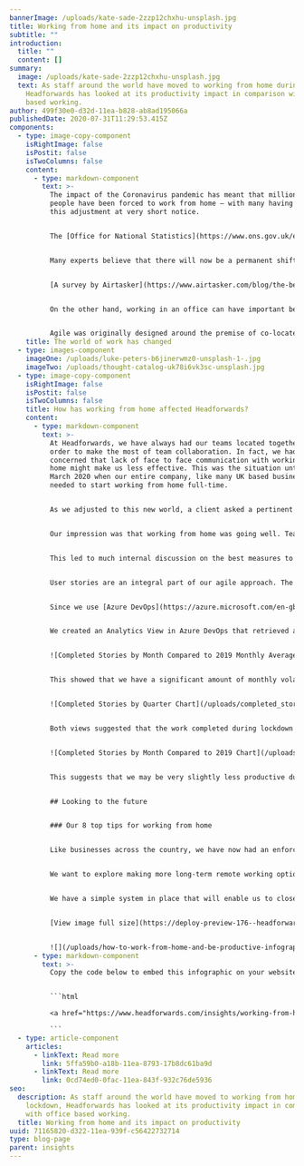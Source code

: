 ```yaml
---
bannerImage: /uploads/kate-sade-2zzp12chxhu-unsplash.jpg
title: Working from home and its impact on productivity
subtitle: ""
introduction:
  title: ""
  content: []
summary:
  image: /uploads/kate-sade-2zzp12chxhu-unsplash.jpg
  text: As staff around the world have moved to working from home during lockdown,
    Headforwards has looked at its productivity impact in comparison with office
    based working.
author: 499f30e0-d32d-11ea-b828-ab8ad195066a
publishedDate: 2020-07-31T11:29:53.415Z
components:
  - type: image-copy-component
    isRightImage: false
    isPostit: false
    isTwoColumns: false
    content:
      - type: markdown-component
        text: >-
          The impact of the Coronavirus pandemic has meant that millions of
          people have been forced to work from home – with many having to make
          this adjustment at very short notice.  


          The [Office for National Statistics](https://www.ons.gov.uk/employmentandlabourmarket/peopleinwork/employmentandemployeetypes/bulletins/coronavirusandhomeworkingintheuk/april2020#main-points) says that 49% of UK workers reported working from home at some point in the seven days to 14 June 2020. The fact that so many people have now had this experience is likely to lead to a major change in working practices in the future.


          Many experts believe that there will now be a permanent shift to more working from home. This is because the experience of home working has demonstrated to businesses and their employees the range of benefits that it can bring. Working from home can allow people to work smarter and to achieve more with their time and resources, as well as achieve a better work-life balance. Staff can avoid the need for commuting and the stress associated with it, freeing up more time and energy to be invested in productive work.  These factors can improve staff morale and lead to better staff retention and loyalty. There is certainly evidence building to prove the case that home working can enhance productivity.


          [A survey by Airtasker](https://www.airtasker.com/blog/the-benefits-of-working-from-home/) in the USA found that remote employees work more. On average, remote employees worked 1.4 more days every month, or almost 17 more days every year, than those who worked in an office. Meanwhile, research by Jabra in June 2020 has indicated that a majority of people working from home during the pandemic felt that they were more productive as a result.


          On the other hand, working in an office can have important benefits too. The value of face to face communications and a sense of personal connection is enormous and this can be an important contributor to staff motivation. Simple things such as shared whiteboards can be surprisingly helpful. There is also the ‘buzz’ of the office, which is impossible to replicate in a virtual environment. Even random chats at the watercooler can spark ideas and identify new opportunities or solutions.


          Agile was originally designed around the premise of co-located teams and so it is quite a change for an [Agile company](https://www.headforwards.com/who-we-are/what-we-believe/) to experience working in a completely different way.
    title: The world of work has changed
  - type: images-component
    imageOne: /uploads/luke-peters-b6jinerwmz0-unsplash-1-.jpg
    imageTwo: /uploads/thought-catalog-uk78i6vk3sc-unsplash.jpg
  - type: image-copy-component
    isRightImage: false
    isPostit: false
    isTwoColumns: false
    title: How has working from home affected Headforwards?
    content:
      - type: markdown-component
        text: >-
          At Headforwards, we have always had our teams located together, in
          order to make the most of team collaboration. In fact, we had been
          concerned that lack of face to face communication with working from
          home might make us less effective. This was the situation until 23rd
          March 2020 when our entire company, like many UK based businesses,
          needed to start working from home full-time. 


          As we adjusted to this new world, a client asked a pertinent question: ‘Has working from home impacted our productivity?’


          Our impression was that working from home was going well. Teams had adapted to the new working practices, communication was very good, and our feeling was that we were delivering at least as much as before lockdown. After all, we were used to working remotely with our clients, so this was just an extension of that practice. But could we prove it? Could we use the data we have to measure our productivity and use that as an ongoing indicator of our performance?


          This led to much internal discussion on the best measures to use. We wanted something easy to capture and also easy to explain to anyone who looked at the reports but also indicative of the value we were delivering. We ultimately settled on simply measuring the number of user stories the teams delivered over time.


          User stories are an integral part of our agile approach. The purpose of them is to encourage the team to focus on the value of the requirement. They are expressed from the point of view of the user and explain the reason for the functionality and the benefit it will bring. Our teams are used to focusing on delivering the most valuable stories first, so we were comfortable that using the number of stories completed was a good proxy for measuring productivity.


          Since we use [Azure DevOps](https://azure.microsoft.com/en-gb/services/devops/) to keep track of all the teams’ backlogs, we had a few reporting options available to us. We decided to build reports using Microsoft’s Power BI platform which had good integrations with Azure DevOps and enabled us to easily extend our reporting to pull in additional datasets and make the reports available to people who do not use Azure DevOps often.


          We created an Analytics View in Azure DevOps that retrieved a historical summary of all our teams work since the start of 2019. This let us see every change to a story’s status over time and was the basis of our historical reporting. Using Power BI measures, we calculated the average number of stories that we completed each month during 2019 and used this as a comparison with 2020 data.


          ![Completed Stories by Month Compared to 2019 Monthly Average Chart](/uploads/completed_stories_by_month_compared_2019_monthly_average_chart.png "Completed Stories by Month Compared to 2019 Monthly Average Chart")


          This showed that we have a significant amount of monthly volatility with the number of stories that the teams completed each month. Looking at the data from the start of 2019 there does not appear to be a clear yearly trend, although January and August do appear to be lower than other months. We also compared the number of stories completed by quarter rather than by month. This showed similar volatility, but trends were less obvious.


          ![Completed Stories by Quarter Chart](/uploads/completed_stories_by_quarter_chart.png "Completed Stories by Quarter Chart")


          Both views suggested that the work completed during lockdown was within our expected levels of volatility. After a surprisingly strong March, our delivery levels settled to a similar level to 2019. This indicated that the lockdown had not negatively impacted our delivery productivity. While we were building high level reporting, we compared our 2020 data to the equivalent month in 2019 to see if that highlighted any areas for concern.


          ![Completed Stories by Month Compared to 2019 Chart](/uploads/completed_stories_by_month_compared_2019_chart.png "Completed Stories by Month Compared to 2019 Chart")


          This suggests that we may be very slightly less productive during Q2 than we were during Q2 2019. However, the difference is very small and during Q1 we delivered noticeably more than Q1 2019. It is not uncommon for teams to have a slight dip in their output after periods of higher than normal delivery, so this was not a concern for us. In summary, using Power BI and data already within our backlog management system, we quickly created a report that gave us confidence that the very different working arrangements during Q2 2020 have not had a significant impact on our delivery.


          ## Looking to the future


          ### Our 8 top tips for working from home


          Like businesses across the country, we have now had an enforced ‘test’ of working from home, from which we have learnt a great deal. We realised there are lots of simple tweaks you can make to stay productive while working from home and have compiled the best ones into a [handy infographic](https://deploy-preview-176--headforwards-website2.netlify.app/uploads/how-to-work-from-home-and-be-productive-infographic-headforwards-850x5557.jpg), so you can try them all and see what works for you.


          We want to explore making more long-term remote working options available to staff in future but without losing the collaborative benefits of office working. It may be that the ideal solution is a mix of working environments, building on the respective benefits of both.


          We have a simple system in place that will enable us to closely monitor our productivity into the future – wherever our teams are located.


          [View image full size](https://deploy-preview-176--headforwards-website2.netlify.app/uploads/how-to-work-from-home-and-be-productive-infographic-headforwards-850x5557.jpg)


          ![](/uploads/how-to-work-from-home-and-be-productive-infographic-headforwards.jpg)
      - type: markdown-component
        text: >-
          Copy the code below to embed this infographic on your website


          ```html 

          <a href="https://www.headforwards.com/insights/working-from-home-and-its-impact-on-productivity/"><img style="width:100%;" src="https://www.headforwards.com/uploads/how-to-work-from-home-and-be-productive-infographic-headforwards-850x5557.jpg"></a><br>Infographic by headforwards <a href="headforwards.com">Headforwards</a>

          ```
  - type: article-component
    articles:
      - linkText: Read more
        link: 5ffa59b0-a18b-11ea-8793-17b8dc61ba9d
      - linkText: Read more
        link: 0cd74ed0-0fac-11ea-843f-932c76de5936
seo:
  description: As staff around the world have moved to working from home during
    lockdown, Headforwards has looked at its productivity impact in comparison
    with office based working.
  title: Working from home and its impact on productivity
uuid: 71165820-d322-11ea-939f-c56422732714
type: blog-page
parent: insights
---
```

